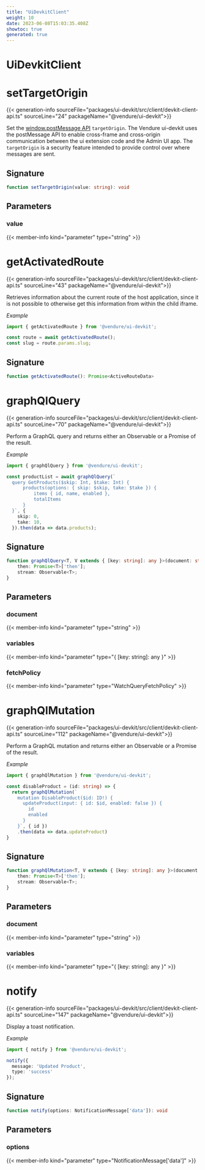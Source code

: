 ```yaml
---
title: "UiDevkitClient"
weight: 10
date: 2023-06-08T15:03:35.408Z
showtoc: true
generated: true
---
```

<!-- This file was generated from the Vendure source. Do not modify. Instead, re-run the "docs:build" script -->

# UiDevkitClient
<div class="symbol">


# setTargetOrigin

{{< generation-info sourceFile="packages/ui-devkit/src/client/devkit-client-api.ts" sourceLine="24" packageName="@vendure/ui-devkit">}}

Set the [window.postMessage API](https://developer.mozilla.org/en-US/docs/Web/API/Window/postMessage)
`targetOrigin`. The Vendure ui-devkit uses the postMessage API to
enable cross-frame and cross-origin communication between the ui extension code and the Admin UI
app. The `targetOrigin` is a security feature intended to provide control over where messages are sent.

## Signature

```TypeScript
function setTargetOrigin(value: string): void
```
## Parameters

### value

{{< member-info kind="parameter" type="string" >}}

</div>
<div class="symbol">


# getActivatedRoute

{{< generation-info sourceFile="packages/ui-devkit/src/client/devkit-client-api.ts" sourceLine="43" packageName="@vendure/ui-devkit">}}

Retrieves information about the current route of the host application, since it is not possible
to otherwise get this information from within the child iframe.

*Example*

```TypeScript
import { getActivatedRoute } from '@vendure/ui-devkit';

const route = await getActivatedRoute();
const slug = route.params.slug;
```

## Signature

```TypeScript
function getActivatedRoute(): Promise<ActiveRouteData>
```
</div>
<div class="symbol">


# graphQlQuery

{{< generation-info sourceFile="packages/ui-devkit/src/client/devkit-client-api.ts" sourceLine="70" packageName="@vendure/ui-devkit">}}

Perform a GraphQL query and returns either an Observable or a Promise of the result.

*Example*

```TypeScript
import { graphQlQuery } from '@vendure/ui-devkit';

const productList = await graphQlQuery(`
  query GetProducts($skip: Int, $take: Int) {
      products(options: { skip: $skip, take: $take }) {
          items { id, name, enabled },
          totalItems
      }
  }`, {
    skip: 0,
    take: 10,
  }).then(data => data.products);
```

## Signature

```TypeScript
function graphQlQuery<T, V extends { [key: string]: any }>(document: string, variables?: { [key: string]: any }, fetchPolicy?: WatchQueryFetchPolicy): {
    then: Promise<T>['then'];
    stream: Observable<T>;
}
```
## Parameters

### document

{{< member-info kind="parameter" type="string" >}}

### variables

{{< member-info kind="parameter" type="{ [key: string]: any }" >}}

### fetchPolicy

{{< member-info kind="parameter" type="WatchQueryFetchPolicy" >}}

</div>
<div class="symbol">


# graphQlMutation

{{< generation-info sourceFile="packages/ui-devkit/src/client/devkit-client-api.ts" sourceLine="112" packageName="@vendure/ui-devkit">}}

Perform a GraphQL mutation and returns either an Observable or a Promise of the result.

*Example*

```TypeScript
import { graphQlMutation } from '@vendure/ui-devkit';

const disableProduct = (id: string) => {
  return graphQlMutation(`
    mutation DisableProduct($id: ID!) {
      updateProduct(input: { id: $id, enabled: false }) {
        id
        enabled
      }
    }`, { id })
    .then(data => data.updateProduct)
}
```

## Signature

```TypeScript
function graphQlMutation<T, V extends { [key: string]: any }>(document: string, variables?: { [key: string]: any }): {
    then: Promise<T>['then'];
    stream: Observable<T>;
}
```
## Parameters

### document

{{< member-info kind="parameter" type="string" >}}

### variables

{{< member-info kind="parameter" type="{ [key: string]: any }" >}}

</div>
<div class="symbol">


# notify

{{< generation-info sourceFile="packages/ui-devkit/src/client/devkit-client-api.ts" sourceLine="147" packageName="@vendure/ui-devkit">}}

Display a toast notification.

*Example*

```TypeScript
import { notify } from '@vendure/ui-devkit';

notify({
  message: 'Updated Product',
  type: 'success'
});
```

## Signature

```TypeScript
function notify(options: NotificationMessage['data']): void
```
## Parameters

### options

{{< member-info kind="parameter" type="NotificationMessage['data']" >}}

</div>

